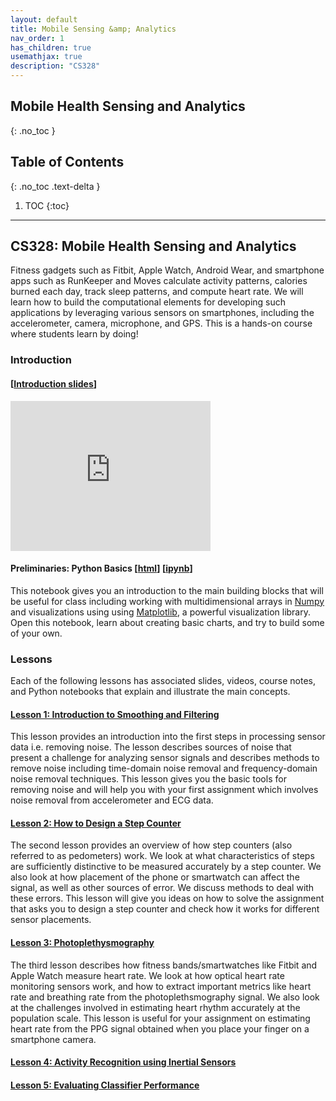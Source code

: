 ```yaml
---
layout: default
title: Mobile Sensing &amp; Analytics
nav_order: 1
has_children: true
usemathjax: true
description: "CS328"
---
```

## Mobile Health Sensing and Analytics
{: .no_toc }

## Table of Contents
{: .no_toc .text-delta }

1. TOC
{:toc}
---

## CS328: Mobile Health Sensing and Analytics

Fitness gadgets such as ​Fitbit​, ​Apple Watch,​ ​Android Wear,​ and smartphone apps such as ​RunKeeper​ and M​oves​ calculate activity patterns, calories burned each day, track sleep patterns, and compute heart rate. We will learn how to build the computational elements for developing such applications by leveraging various sensors on smartphones, including the accelerometer, camera, microphone, and GPS. This is a hands-on course where students learn by doing! 

### Introduction

#### [[Introduction slides](https://goo.gl/ftTBJR)]

<iframe width="320" height="240" src="https://www.youtube.com/embed/BtvTFG5fEHE" title="YouTube video player" frameborder="0" allow="accelerometer; autoplay; clipboard-write; encrypted-media; gyroscope; picture-in-picture" allowfullscreen></iframe>

#### Preliminaries: Python Basics [[html](CS328_Python_Basics.html)] [[ipynb](https://colab.research.google.com/drive/1hheScRsp3Dy-mkJ1xu-EMPPwyhMAbytN?usp=sharing#scrollTo=0uJ1tEU1CtpR)]
This notebook gives you an introduction to the main building blocks that will be useful for class including working with multidimensional arrays in [Numpy](https://numpy.org/) and visualizations using  using [Matplotlib](https://matplotlib.org/), a powerful visualization library. Open this notebook, learn about creating basic charts, and try to build some of your own. 

### Lessons

Each of the following lessons has associated slides, videos, course notes, and Python notebooks that explain and illustrate the main concepts.

#### [Lesson 1: Introduction to Smoothing and Filtering](chapter1-noise/chapter1.html)
This lesson provides an introduction into the first steps in processing sensor data i.e. removing noise. The lesson describes sources of noise that present a challenge for analyzing sensor signals and describes methods to remove noise including time-domain noise removal and frequency-domain noise removal techniques. This lesson gives you the basic tools for removing noise and will help you with your first assignment which involves noise removal from accelerometer and ECG data.

#### [Lesson 2: How to Design a Step Counter](chapter2-steps/chapter2.html)
The second lesson provides an overview of how step counters (also referred to as pedometers) work. We look at what characteristics of steps are sufficiently distinctive to be measured accurately by a step counter. We also look at how placement of the phone or smartwatch can affect the signal, as well as other sources of error. We discuss methods to deal with these errors. This lesson will give you ideas on how to solve the assignment that asks you to design a step counter and check how it works for different sensor placements.

#### [Lesson 3: Photoplethysmography](chapter4-heartrhythm/chapter4.html)
The third lesson describes how fitness bands/smartwatches like Fitbit and Apple Watch measure heart rate. We look at how optical heart rate monitoring sensors work, and how to extract important metrics like heart rate and breathing rate from the photoplethsmography signal. We also look at the challenges involved in estimating heart rhythm accurately at the population scale. This lesson is useful for your assignment on estimating heart rate from the PPG signal obtained when you place your finger on a smartphone camera.

#### [Lesson 4: Activity Recognition using Inertial Sensors](chapter3-activityrecognition/chapter3.html)

#### [Lesson 5: Evaluating Classifier Performance](chapter4-evalclassifier/chapter4.html)



